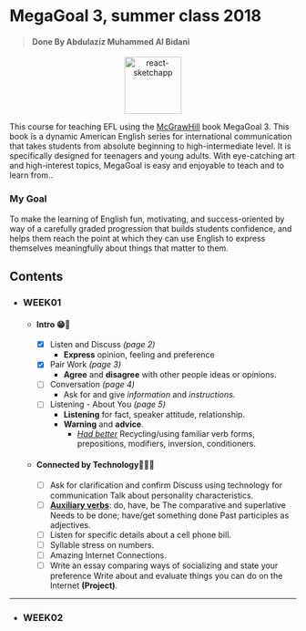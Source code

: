 # MegaGoal 3, summer class 2018
> #### Done By Abdulaziz Muhammed Al Bidani

<div align="center">
  <img alt="react-sketchapp" src="http://ancosanvcc.com/wp/wp-content/uploads/2015/12/head-love-learning.png" style="max-height:163px; width:100; height: auto; max-width:100%" />
</div>


This course for teaching EFL using the [McGrawHill](https://www.mheducation.com/) book MegaGoal 3. This book is a dynamic American English series for international communication that takes students from absolute beginning to high-intermediate level. It is specifically designed for teenagers and young adults. With eye-catching art and high-interest topics, MegaGoal is easy and enjoyable to teach and to learn from..

### My Goal
To make the learning of English fun, motivating, and success-oriented by way of a carefully graded progression that builds students confidence, and helps them reach the point at which they can use English to express themselves meaningfully about things that matter to them.

## Contents
* ### WEEK01
  * #### Intro 😁🎉
    - [x] Listen and Discuss   _(page 2)_
      - **Express** opinion, feeling and preference
    - [x] Pair Work   _(page 3)_
      - **Agree** and **disagree** with other people ideas or opinions.
    - [ ] Conversation   _(page 4)_
      - Ask for and give *information* and *instructions*.
    * [ ] Listening - About You   _(page 5)_
      - **Listening** for fact, speaker attitude, relationship.
      - **Warning** and **advice**.
        - [*Had better*](https://en.wikipedia.org/wiki/English_modal_verbs#ought) Recycling/using familiar verb forms, prepositions, modifiers, inversion, conditioners.
  * #### Connected by Technology👨🏻‍💻
    - [ ] Ask for clarification and confirm Discuss using technology for communication Talk about personality characteristics.
    - [ ] [**Auxiliary verbs**](https://en.wikipedia.org/wiki/Auxiliary_verb): do, have, be The comparative and superlative Needs to be done; have/get something done Past participles as adjectives.
    - [ ] Listen for specific details about a cell phone bill.
    - [ ] Syllable stress on numbers.
    - [ ] Amazing Internet Connections.
    - [ ] Write an essay comparing ways of socializing and state your preference Write about and evaluate things you can do on the Internet **(Project)**.
***
* ### WEEK02
